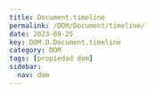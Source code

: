 ```yaml
---
title: Document.timeline
permalink: /DOM/Document/timeline/
date: 2023-09-25
key: DOM.D.Document.timeline
category: DOM
tags: [propiedad dom]
sidebar:
  nav: dom
---
```

